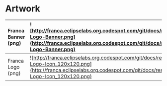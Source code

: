 # Artwork #

| Franca Banner (png) | ![http://franca.eclipselabs.org.codespot.com/git/docs/resources/Franca-Logo-Banner.png](http://franca.eclipselabs.org.codespot.com/git/docs/resources/Franca-Logo-Banner.png) |
|:--------------------|:------------------------------------------------------------------------------------------------------------------------------------------------------------------------------|
| Franca Logo (png) | ![http://franca.eclipselabs.org.codespot.com/git/docs/resources/Franca-Logo-Icon_120x120.png](http://franca.eclipselabs.org.codespot.com/git/docs/resources/Franca-Logo-Icon_120x120.png) |